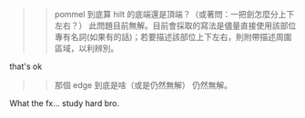 > > pommel 到底算 hilt 的底端還是頂端？（或著問：一把劍怎麼分上下左右？）
> 此問題目前無解。目前會採取的寫法是儘量直接使用該部位專有名詞(如果有的話)；若要描述該部位上下左右，則附帶描述周圍區域，以利辨別。

that's ok

> > 那個 edge 到底是啥（或是仍然無解）
> 仍然無解。

What the fx... study hard bro.
